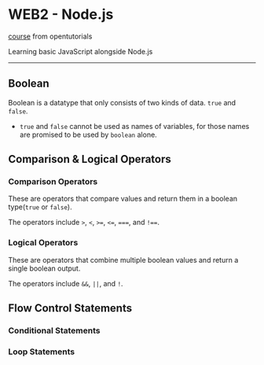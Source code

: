 # WEB2 - Node.js

[course](https://opentutorials.org/course/3332) from opentutorials

Learning basic JavaScript alongside Node.js

---

## Boolean

Boolean is a datatype that only consists of two kinds of data. `true` and `false`.

- `true` and `false` cannot be used as names of variables, for those names are promised to be used by `boolean` alone.

## Comparison & Logical Operators

### Comparison Operators

These are operators that compare values and return them in a boolean type(`true` or `false`).

The operators include `>`, `<`, `>=`, `<=`, `===`, and `!==`.

### Logical Operators

These are operators that combine multiple boolean values and return a single boolean output. 

The operators include `&&`, `||`, and `!`.

## Flow Control Statements

### Conditional Statements


### Loop Statements
